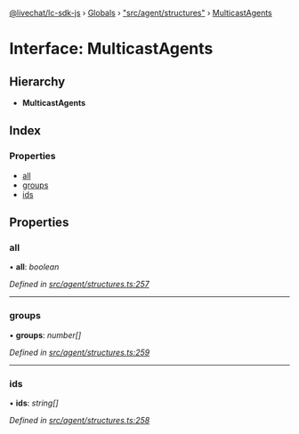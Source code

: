 [@livechat/lc-sdk-js](../README.md) › [Globals](../globals.md) › ["src/agent/structures"](../modules/_src_agent_structures_.md) › [MulticastAgents](_src_agent_structures_.multicastagents.md)

# Interface: MulticastAgents

## Hierarchy

* **MulticastAgents**

## Index

### Properties

* [all](_src_agent_structures_.multicastagents.md#all)
* [groups](_src_agent_structures_.multicastagents.md#groups)
* [ids](_src_agent_structures_.multicastagents.md#ids)

## Properties

###  all

• **all**: *boolean*

*Defined in [src/agent/structures.ts:257](https://github.com/livechat/lc-sdk-js/blob/3cb601c/src/agent/structures.ts#L257)*

___

###  groups

• **groups**: *number[]*

*Defined in [src/agent/structures.ts:259](https://github.com/livechat/lc-sdk-js/blob/3cb601c/src/agent/structures.ts#L259)*

___

###  ids

• **ids**: *string[]*

*Defined in [src/agent/structures.ts:258](https://github.com/livechat/lc-sdk-js/blob/3cb601c/src/agent/structures.ts#L258)*
